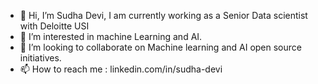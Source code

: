 - 👋 Hi, I’m Sudha Devi, I am currently working as a Senior Data scientist with Deloitte USI 
- 👀 I’m interested in machine Learning and AI. 
- 💞️ I’m looking to collaborate on Machine learning and AI open source initiatives. 
- 📫 How to reach me : linkedin.com/in/sudha-devi

<!---
SudhaDevi17/SudhaDevi17 is a ✨ special ✨ repository because its `README.md` (this file) appears on your GitHub profile.
You can click the Preview link to take a look at your changes.
--->

